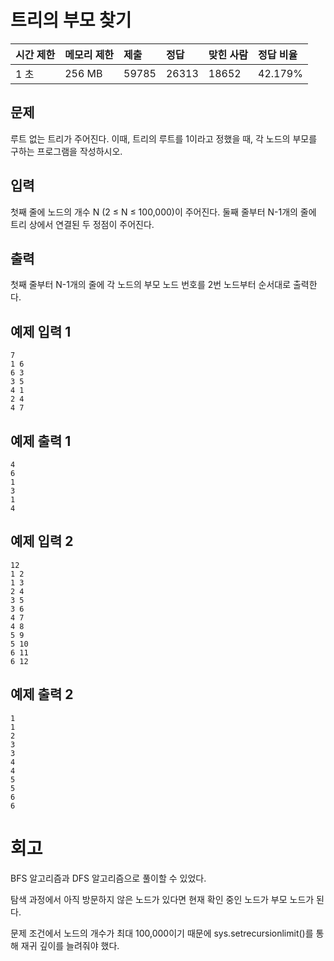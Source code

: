 # 트리의 부모 찾기

| 시간 제한 | 메모리 제한 | 제출  | 정답  | 맞힌 사람 | 정답 비율 |
| :-------- | :---------- | :---- | :---- | :-------- | :-------- |
| 1 초      | 256 MB      | 59785 | 26313 | 18652     | 42.179%   |

## 문제

루트 없는 트리가 주어진다. 이때, 트리의 루트를 1이라고 정했을 때, 각 노드의 부모를 구하는 프로그램을 작성하시오.

## 입력

첫째 줄에 노드의 개수 N (2 ≤ N ≤ 100,000)이 주어진다. 둘째 줄부터 N-1개의 줄에 트리 상에서 연결된 두 정점이 주어진다.

## 출력

첫째 줄부터 N-1개의 줄에 각 노드의 부모 노드 번호를 2번 노드부터 순서대로 출력한다.

## 예제 입력 1 

```
7
1 6
6 3
3 5
4 1
2 4
4 7
```

## 예제 출력 1 

```
4
6
1
3
1
4
```

## 예제 입력 2 

```
12
1 2
1 3
2 4
3 5
3 6
4 7
4 8
5 9
5 10
6 11
6 12
```

## 예제 출력 2 

```
1
1
2
3
3
4
4
5
5
6
6
```

# 회고

BFS 알고리즘과 DFS 알고리즘으로 풀이할 수 있었다.

탐색 과정에서 아직 방문하지 않은 노드가 있다면 현재 확인 중인 노드가 부모 노드가 된다.

문제 조건에서 노드의 개수가 최대 100,000이기 때문에 sys.setrecursionlimit()를 통해 재귀 깊이를 늘려줘야 했다.